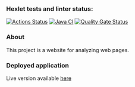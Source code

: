### Hexlet tests and linter status:
[![Actions Status](https://github.com/Ogeeon/java-project-72/actions/workflows/hexlet-check.yml/badge.svg)](https://github.com/Ogeeon/java-project-72/actions)
[![Java CI](https://github.com/Ogeeon/java-project-72/actions/workflows/main.yml/badge.svg)](https://github.com/Ogeeon/java-project-72/actions/workflows/main.yml)
[![Quality Gate Status](https://sonarcloud.io/api/project_badges/measure?project=Ogeeon_java-project-72&metric=alert_status)](https://sonarcloud.io/summary/new_code?id=Ogeeon_java-project-72)
### About
This project is a website for analyzing web pages.

### Deployed application
Live version available [here](https://java-project-72-wqbs.onrender.com/)